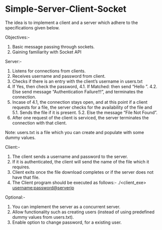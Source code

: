 # Simple-Server-Client-Socket

The idea is to implement a client and a server which adhere to the specifications given below.

Objectives:-
1) Basic message passing through sockets.
2) Gaining familiarity with Socket API

Server:-
1. Listens for connections from clients.
2. Receives username and password from client.
3. Checks if there is an entry with the client’s username in users.txt
4. If Yes, then check the password,
     4.1. If Matched: then send “Hello <username>”.
     4.2. Else send message “Authentication Failure!!!”, and terminates the
            connection.
5. Incase of 4.1, the connection stays open, and at this point if a client requests for a file, the
    server checks for the availability of the file and
      5.1. Sends the file if it is present.
      5.2. Else the message “File Not Found”.
6. After one request of the client is serviced, the server terminates the connection with that
    client.

Note:
users.txt is a file which you can create and populate with some dummy values.

Client:-
1. The client sends a username and password to the server.
2. If it is authenticated, the client will send the name of the file which it requires.
3. Client exits once the file download completes or if the server does not have that file.
4. The Client program should be executed as follows:-
./<client_exe> <username:password@serverip>

Optional:-
1. You can implement the server as a concurrent server.
2. Allow functionality such as creating users (instead of using predefined dummy values from
    users.txt).
3. Enable option to change password, for a existing user.
